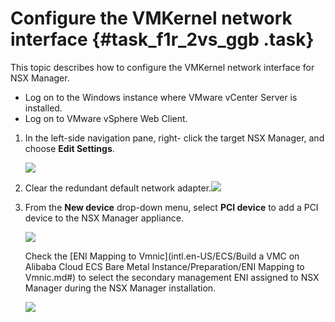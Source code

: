 # Configure the VMKernel network interface {#task_f1r_2vs_ggb .task}

This topic describes how to configure the VMKernel network interface for NSX Manager.

-   Log on to the Windows instance where VMware vCenter Server is installed.
-   Log on to VMware vSphere Web Client.

1.  In the left-side navigation pane, right- click the target NSX Manager, and choose **Edit Settings**. 

    ![](http://static-aliyun-doc.oss-cn-hangzhou.aliyuncs.com/assets/img/83725/154857748836908_en-US.png)

2.  Clear the redundant default network adapter.![](http://static-aliyun-doc.oss-cn-hangzhou.aliyuncs.com/assets/img/84983/154857748835891_en-US.png)

 
3.  From the **New device** drop-down menu, select **PCI device** to add a PCI device to the NSX Manager appliance. 

    ![](http://static-aliyun-doc.oss-cn-hangzhou.aliyuncs.com/assets/img/85018/154857748835943_en-US.png)

    Check the [ENI Mapping to Vmnic](intl.en-US/ECS/Build a VMC on Alibaba Cloud ECS Bare Metal Instance/Preparation/ENI Mapping to Vmnic.md#) to select the secondary management ENI assigned to NSX Manager during the NSX Manager installation.

    ![](http://static-aliyun-doc.oss-cn-hangzhou.aliyuncs.com/assets/img/83725/154857748837964_en-US.png)


